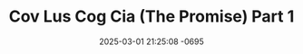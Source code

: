 ---
layout: movie-video-data
date: 2025-03-01 21:25:08 -0695
categories: movie

# Site Attributes
title: "Cov Lus Cog Cia (The Promise) Part 1"
permalink: "/movie/Cov_Lus_Cog_Cia_(The_Promise)_Part_1"

# Movie Attributes
synopsis: "Cov lus cog cia yog ib zaj dab neeg ua tau zoo saib thiab tu siab heev, ua piav txog Npauj Npaim thiab Tsim Meej nkawv txoj kev sib hlub puag thaum me me los. Nkawv ob leeg tau mus cog lus cia rau ib tsob ntoo xeeb tias nkawv yuav sib hlub mus kom txog hnub kawg. tab sis vim txoj kev txom nyem thiaj raug tej laus txiav nkawv txoj kev sib hlub. soj qab saib seb npauj npaim thiab tsim meej lub neej yuav xaus mus zoo li cas. "
producer: "Ntsa Iab Production"
director: ""
writer: ""
video_link: ""
genre: "Romance"
year: ""
release_type: "VHS"
storage: "Center for Hmong Studies"
thumbnail: "/assets/images/movie_thumbnails/Cov Lus Cog Cia (The Promise) Part 1.jpeg"
publishing_company: ""

# Sequels + Parts
base_movie: ""
total_parts: 
sequel: ""

# Movie Cast
cast:
- name: "Kos Muas"
- name: "Maiv Puv"
- name: "Tsab Lauj"
- name: "Paj Zaub Vwj"
- name: "Meej Thoj"
- name: "Eb Lauj"
- name: "Paj Thoj"
- name: "Tsa Fwm Hawj"
---